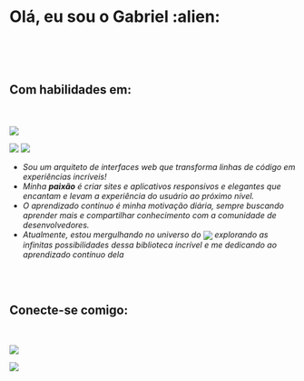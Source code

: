<h1>Olá, eu sou o Gabriel  :alien:</h1>

<br><br><br>

<h2>Com habilidades em:</h2>

<br><br>
<img src="https://img.shields.io/badge/HTML5-E34F26?style=for-the-badge&logo=html5&logoColor=white"/>

<img src="https://img.shields.io/badge/CSS3-1572B6?style=for-the-badge&logo=css3&logoColor=white"/>

<img src="https://img.shields.io/badge/JavaScript-F7DF1E?style=for-the-badge&logo=javascript&logoColor=black"/>
<br>

<ul>
  <li> <em> Sou um arquiteto de interfaces web que transforma linhas de código em experiências incríveis!</em></li>
  <li> <em> Minha <strong>paixão</strong> é criar sites e aplicativos responsivos e elegantes que encantam e levam a experiência do usuário ao próximo nível.</em></li>
  <li> <em> O aprendizado contínuo é minha motivação diária, sempre buscando aprender mais e compartilhar conhecimento com a comunidade de desenvolvedores.</em></li>
  <li> <em> Atualmente, estou mergulhando no universo do  <img align="center" src="https://img.shields.io/badge/React-20232A?style=for-the-badge&logo=react&logoColor=61DAFB">  explorando as infinitas possibilidades dessa biblioteca incrível e me dedicando ao aprendizado contínuo dela </em> </li>
</ul>

<br><br>
<h2>Conecte-se comigo:</h2>
<br>

<a target="_blank" href="https://www.linkedin.com/in/gabriel-ferreira-dev/"><img src="https://img.shields.io/badge/LinkedIn-0077B5?style=for-the-badge&logo=linkedin&logoColor=white"/></a>

<a href="https://www.instagram.com/gabriel__ferreira97/?hl=pt-br"> <img src="https://img.shields.io/badge/Instagram-E4405F?style=for-the-badge&logo=instagram&logoColor=white"></a>
